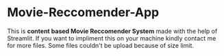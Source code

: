# Movie-Reccomender-App

This is **content based Movie Reccomender System** made with the help of Streamlit. If you want to impliment this on your machine kindly contact me for more files. Some files couldn't be upload because of size limit.
